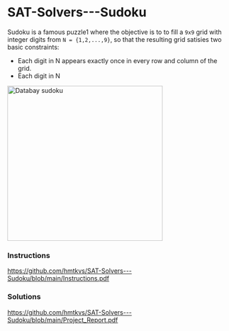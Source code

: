 # SAT-Solvers---Sudoku

Sudoku is a famous puzzle1 where the objective is to to fill a `9x9` grid with integer digits from
`N = {1,2,...,9}`, so that the resulting grid satisies two basic constraints:
- Each digit in N appears exactly once in every row and column of the grid.
- Each digit in N
<p align="center-left">
<img src="https://upload.wikimedia.org/wikipedia/commons/7/7d/Sudoku_17d_animation.gif", alt="Databay sudoku" title="Databay sudoku" width="350"/>
</p>

### Instructions
https://github.com/hmtkvs/SAT-Solvers---Sudoku/blob/main/Instructions.pdf

### Solutions
https://github.com/hmtkvs/SAT-Solvers---Sudoku/blob/main/Project_Report.pdf
